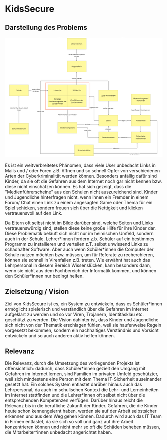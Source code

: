 # KidsSecure
## Darstellung des Problems
<img src="https://raw.githubusercontent.com/AnoukMartinez/EP_WS23_Ganz_Khamkaew_Martinez/main/Artefakte/domaenenmodell_v3.png">

Es ist ein weitverbreitetes Phänomen, dass viele User unbedacht Links in Mails und / oder Foren z.B. öffnen und so schnell Opfer von verschiedenen Arten der Cyberkriminalität werden können. Besonders anfällig dafür sind Kinder, da sie oft die Gefahren aus dem Internet noch gar nicht kennen bzw. diese nicht einschätzen können. Es hat sich gezeigt, dass die "Medienführerscheine" aus den Schulen nicht auszureichend sind. Kinder und Jugendliche hinterfragen nicht, wenn ihnen ein Fremder in einem Forum/ Chat einen Link zu einem angesagten Game oder Thema für ein Spiel schicken, sondern freuen sich über die Nettigkeit und klicken vertrauensvoll auf den Link. 

Da Eltern oft selbst nicht im Bilde darüber sind, welche Seiten und Links vertrauenswürdig sind, stellen diese keine große Hilfe für ihre Kinder dar. Diese Problematik beläuft sich nicht nur im heimischen Umfeld, sondern auch in der Schule. Lehrer\*innen fordern z.b. Schüler auf ein bestimmes Programm zu installieren und verteilen z.T. selbst unwissend Links zu schadhafter Software. Aber auch wenn Schüler\*innen die Computer der Schule nutzen möchten bzw. müssen, um für Referate zu recherchieren, können sie schnell in Virenfallen z.B. treten. Wie erwähnt hat auch das Lehrpersonal in diesem Bereich Wissenslücken, kann besonders dann, wenn sie nicht aus dem Fachbereich der Informatik kommen, und können den Schüler\*innen nur bedingt helfen. 

## Zielsetzung / Vision
Ziel von KidsSecure ist es, ein System zu entwickeln, dass es Schüler\*innen ermöglicht spielerisch und verständlich über die Gefahren im Internet aufgeklärt zu werden und so vor Viren, Trojanern, Identitäsklau etc. geschützt zu werden. Die Vision dahinter ist, dass Kinder und Jugendliche sich nicht von der Thematik erschlagen fühlen, weil sie haufenweise Regeln vorgesetzt bekommen, sondern ein nachhaltiges Verständnis und Vorsicht entwickeln und so auch anderen aktiv helfen können. 

## Relevanz
Die Relevanz, durch die Umsetzung des vorliegenden Projekts ist offensichtlich: dadurch, dass Schüler\*innen gezielt den Umgang mit Gefahren im Internet lernen, sind Familien im privaten Umfeld geschützter, weil sich mindestens eine Person mit dem Thema IT-Sicherheit auseinander gesetzt hat. Ein solches System entlastet darüber hinaus auch das Lehrpersonal, da auch im schulischen Kontext die Lehr- und Lerneinheiten im Internet stattfinden und die Lehrer\*innen oft selbst nicht über die entsprechenden Kompetenzen verfügen. 
Darüber hinaus reicht die Relevanz bis in die berufliche Zukunft der Kinder. Gefahren, die die Kinder heute schon kennengelernt haben, werden sie auf der Arbeit selbstsicher erkennen und aus dem Weg gehen können. Dadurch wird auch das IT Team in Firmen entlastet, da sie sich so voll und ganz auf ihre Arbeit konzentrieren können und nicht mehr so oft die Schäden beheben müssen, die Mitarbeiter\*innen unbedacht angerichtet haben. 